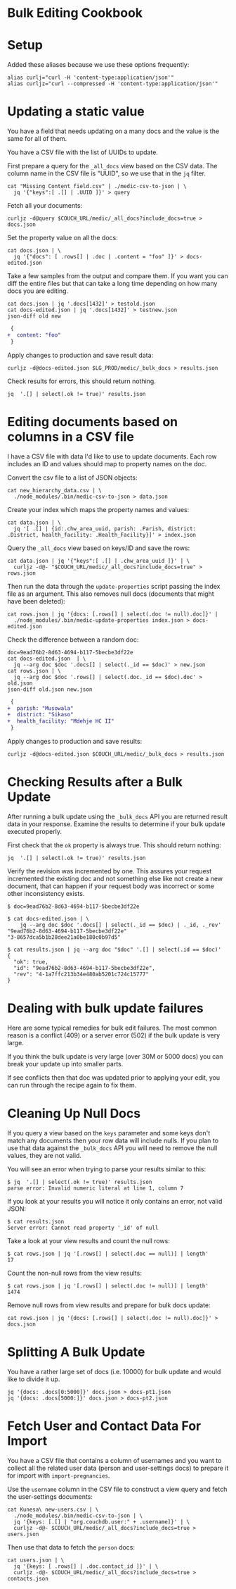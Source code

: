 # Bulk Editing Cookbook

# Setup

Added these aliases because we use these options frequently:

```
alias curlj="curl -H 'content-type:application/json'"
alias curljz="curl --compressed -H 'content-type:application/json'"
```

# Updating a static value

You have a field that needs updating on a many docs and the value is the same
for all of them.

You have a CSV file with the list of UUIDs to update.

First prepare a query for the `_all_docs` view based on the CSV data.  The
column name in the CSV file is "UUID", so we use that in the `jq` filter.

```
cat "Missing Content field.csv" | ./medic-csv-to-json | \
  jq '{"keys":[ .[] | .UUID ]}' > query
```

Fetch all your documents:

```
curljz -d@query $COUCH_URL/medic/_all_docs?include_docs=true > docs.json
```

Set the property value on all the docs:

```
cat docs.json | \
  jq '{"docs": [ .rows[] | .doc | .content = "foo" ]}' > docs-edited.json
```

Take a few samples from the output and compare them.  If you want you can diff
the entire files but that can take a long time depending on how many docs you
are editing.

```
cat docs.json | jq '.docs[1432]' > testold.json
cat docs-edited.json | jq '.docs[1432]' > testnew.json
json-diff old new
```

```diff
 {
+  content: "foo"
 }
```

Apply changes to production and save result data:

```
curljz -d@docs-edited.json $LG_PROD/medic/_bulk_docs > results.json
```

Check results for errors, this should return nothing.

```
jq  '.[] | select(.ok != true)' results.json 
```

# Editing documents based on columns in a CSV file

I have a CSV file with data I'd like to use to update documents.  Each row
includes an ID and values should map to property names on the doc.

Convert the csv file to a list of JSON objects:

```
cat new_hierarchy_data.csv | \
  ./node_modules/.bin/medic-csv-to-json > data.json
```

Create your index which maps the property names and values:

```
cat data.json | \
  jq '[ .[] | {id:.chw_area_uuid, parish: .Parish, district: .District, health_facility: .Health_Facility}]' > index.json
```

Query the `_all_docs` view based on keys/ID and save the rows:

```
cat data.json | jq '{"keys":[ .[] | .chw_area_uuid ]}' | \
  curljz -d@- "$COUCH_URL/medic/_all_docs?include_docs=true" > rows.json
```

Then run the data through the `update-properties` script passing the index file
as an argument. This also removes null docs (documents that might have been
deleted):

```
cat rows.json | jq '{docs: [.rows[] | select(.doc != null).doc]}' |
  ./node_modules/.bin/medic-update-properties index.json > docs-edited.json 
```

Check the difference between a random doc:

```
doc=9ead76b2-8d63-4694-b117-5becbe3df22e
cat docs-edited.json  | \
  jq --arg doc $doc '.docs[] | select(._id == $doc)' > new.json
cat rows.json | \
  jq --arg doc $doc '.rows[] | select(.doc._id == $doc).doc' > old.json
json-diff old.json new.json
```

```diff
 {
+  parish: "Musowala"
+  district: "Sikaso"
+  health_facility: "Mdehje HC II"
 }
```

Apply changes to production and save results:

```
curljz -d@docs-edited.json $COUCH_URL/medic/_bulk_docs > results.json
```

# Checking Results after a Bulk Update

After running a bulk update using the `_bulk_docs` API you are returned result
data in your response.  Examine the results to determine if your bulk update
executed properly.

First check that the `ok` property is always true.  This should return nothing:

```
jq  '.[] | select(.ok != true)' results.json 
```

Verify the revision was incremented by one.  This assures your request
incremented the existing doc and not something else like not create a new
document, that can happen if your request body was incorrect or some other
inconsistency exists.

```
$ doc=9ead76b2-8d63-4694-b117-5becbe3df22e
```

```
$ cat docs-edited.json | \
    jq --arg doc $doc '.docs[] | select(._id == $doc) | ._id, ._rev'
"9ead76b2-8d63-4694-b117-5becbe3df22e"
"3-8657dca5b1b28dee21a0be180c0b97d5"
```

```
$ cat results.json | jq --arg doc "$doc" '.[] | select(.id == $doc)'
{
  "ok": true,
  "id": "9ead76b2-8d63-4694-b117-5becbe3df22e",
  "rev": "4-1a7ffc213b34e480ab5201c724c15777"
}
```

# Dealing with bulk update failures

Here are some typical remedies for bulk edit failures.  The most common reason
is a conflict (409) or a server error (502) if the bulk update is very large.

If you think the bulk update is very large (over 30M or 5000 docs) you can
break your update up into smaller parts.

If see conflicts then that doc was updated prior to applying your edit, you can
run through the recipe again to fix them. 


# Cleaning Up Null Docs

If you query a view based on the `keys` parameter and some keys don't match any
documents then your row data will include nulls.  If you plan to use that data
against the `_bulk_docs` API you will need to remove the null values, they are
not valid.

You will see an error when trying to parse your results similar to this:

```
$ jq  '.[] | select(.ok != true)' results.json
parse error: Invalid numeric literal at line 1, column 7
```

If you look at your results you will notice it only contains an error, not
valid JSON:

```
$ cat results.json 
Server error: Cannot read property '_id' of null
```

Take a look at your view results and count the null rows:

```
$ cat rows.json | jq '[.rows[] | select(.doc == null)] | length'
17
```

Count the non-null rows from the view results:

```
$ cat rows.json | jq '[.rows[] | select(.doc != null)] | length'
1474
```

Remove null rows from view results and prepare for bulk docs update:

```
cat rows.json | jq '{docs: [.rows[] | select(.doc != null).doc]}' > docs.json
```

# Splitting A Bulk Update

You have a rather large set of docs (i.e. 10000) for bulk update and would like
to divide it up.

```
jq '{docs: .docs[0:5000]}' docs.json > docs-pt1.json
jq '{docs: .docs[5000:]}' docs.json > docs-pt2.json
```

# Fetch User and Contact Data For Import

You have a CSV file that contains a column of usernames and you want to collect
all the related user data (person and user-settings docs) to prepare it for
import with `import-pregnancies`.

Use the `username` column in the CSV file to construct a view query and fetch 
the user-settings documents:

```
cat Kunesa\ new-users.csv | \
  ./node_modules/.bin/medic-csv-to-json | \
  jq '{keys: [.[] | "org.couchdb.user:" + .username]}' | \
  curljz -d@- $COUCH_URL/medic/_all_docs?include_docs=true > users.json
```

Then use that data to fetch the `person` docs:

```
cat users.json | \
  jq '{keys: [ .rows[] | .doc.contact_id ]}' | \
  curljz -d@- $COUCH_URL/medic/_all_docs?include_docs=true > contacts.json
```

